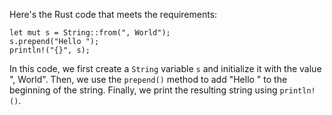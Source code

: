 Here's the Rust code that meets the requirements:
```
let mut s = String::from(", World");
s.prepend("Hello ");
println!("{}", s);
```
In this code, we first create a `String` variable `s` and initialize it with the value ", World". Then, we use the `prepend()` method to add "Hello " to the beginning of the string. Finally, we print the resulting string using `println!()`.

